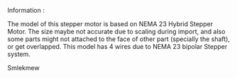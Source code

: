 Information : 

The model of this stepper motor is based on NEMA 23 Hybrid Stepper Motor. 
The size maybe not accurate due to scaling during import, 
and also some parts might not attached to the face of other part (specially the shaft), 
or get overlapped. 
This model has 4 wires due to NEMA 23 bipolar Stepper system.

Smlekmew
